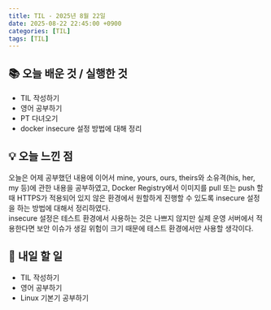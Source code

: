 ```yaml
---
title: TIL - 2025년 8월 22일
date: 2025-08-22 22:45:00 +0900
categories: [TIL]
tags: [TIL]
---
```


## 📚 **오늘 배운 것 / 실행한 것**

- TIL 작성하기
- 영어 공부하기
- PT 다녀오기
- docker insecure 설정 방법에 대해 정리

## 💡 **오늘 느낀 점**

오늘은 어제 공부했던 내용에 이어서 mine, yours, ours, theirs와 소유격(his, her, my 등)에 관한 내용을 공부하였고, Docker Registry에서 이미지를 pull 또는 push 할 때 HTTPS가 적용되어 있지 않은 환경에서 원할하게 진행할 수 있도록 insecure 설정을 하는 방법에 대해서 정리하였다.<br>
insecure 설정은 테스트 환경에서 사용하는 것은 나쁘지 않지만 실제 운영 서버에서 적용한다면 보안 이슈가 생길 위험이 크기 때문에 테스트 환경에서만 사용할 생각이다.

## 🎯 **내일 할 일**

- TIL 작성하기
- 영어 공부하기
- Linux 기본기 공부하기